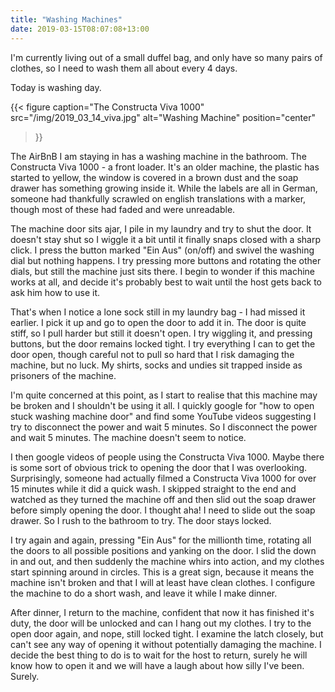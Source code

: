 ```yaml
---
title: "Washing Machines"
date: 2019-03-15T08:07:08+13:00
---
```


I'm currently living out of a small duffel bag, and only have so many pairs of
clothes, so I need to wash them all about every 4 days.

Today is washing day.

{{<
  figure
  caption="The Constructa Viva 1000"
  src="/img/2019_03_14_viva.jpg"
  alt="Washing Machine"
  position="center"
>}}

The AirBnB I am staying in has a washing machine in the bathroom. The
Constructa Viva 1000 - a front loader. It's an older machine, the plastic has
started to yellow, the window is covered in a brown dust and the soap drawer
has something growing inside it. While the labels are all in German, someone
had thankfully scrawled on english translations with a marker, though most of
these had faded and were unreadable.

The machine door sits ajar, I pile in my laundry and try to shut the door. It
doesn't stay shut so I wiggle it a bit until it finally snaps closed with a
sharp click. I press the button marked "Ein Aus" (on/off) and swivel the
washing dial but nothing happens.  I try pressing more buttons and rotating the
other dials, but still the machine just sits there.  I begin to wonder if this
machine works at all, and decide it's probably best to wait until the host gets
back to ask him how to use it. 

That's when I notice a lone sock still in my laundry bag - I had missed it
earlier. I pick it up and go to open the door to add it in. The door is quite
stiff, so I pull harder but still it doesn't open. I try wiggling it, and
pressing buttons, but the door remains locked tight. I try everything I can to
get the door open, though careful not to pull so hard that I risk damaging the
machine, but no luck. My shirts, socks and undies sit trapped inside as
prisoners of the machine.

I'm quite concerned at this point, as I start to realise that this machine may
be broken and I shouldn't be using it all. I quickly google for "how to open
stuck washing machine door" and find some YouTube videos suggesting I try to
disconnect the power and wait 5 minutes. So I disconnect the power and wait 5
minutes. The machine doesn't seem to notice.

I then google videos of people using the Constructa Viva 1000. Maybe there is
some sort of obvious trick to opening the door that I was overlooking.
Surprisingly, someone had actually filmed a Constructa Viva 1000 for over 15
minutes while it did a quick wash. I skipped straight to the end and watched as
they turned the machine off and then slid out the soap drawer before simply
opening the door. I thought aha! I need to slide out the soap drawer. So I rush
to the bathroom to try. The door stays locked.

I try again and again, pressing "Ein Aus" for the millionth time, rotating all
the doors to all possible positions and yanking on the door. I slid the down in
and out, and then suddenly the machine whirs into action, and my clothes start
spinning around in circles. This is a great sign, because it means the machine
isn't broken and that I will at least have clean clothes. I configure the
machine to do a short wash, and leave it while I make dinner.

After dinner, I return to the machine, confident that now it has finished it's
duty, the door will be unlocked and can I hang out my clothes. I try to the
open door again, and nope, still locked tight. I examine the latch closely, but
can't see any way of opening it without potentially damaging the machine. I
decide the best thing to do is to wait for the host to return, surely he will
know how to open it and we will have a laugh about how silly I've been. Surely.
